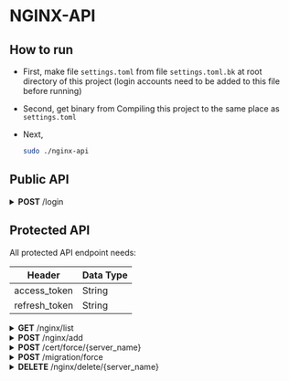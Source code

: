 # NGINX-API

## How to run

- First, make file `settings.toml` from file `settings.toml.bk` at root directory of this project (login accounts need to be added to this file before running)

- Second, get binary from Compiling this project to the same place as `settings.toml`

- Next,
  ```bash
  sudo ./nginx-api
  ```

## Public API

<details close="close">
<summary><b>POST</b> /login</summary>

---

| Header | Data Type |
| ------ | --------- |
| None   | None      |

Body

```json
{
  "username": "isaac",
  "password": "123"
}
```

Response 200

```json
{
  "access_token": "eyJhbGciOiJFZERTQSJ9.eyJleHAiOjE2ODY5ODE5MTMsImlhdCI6MTY4Njk3ODMxMywidXNlcm5hbWUiOiJpc2FhYyIsInBhc3N3b3JkIjoiMTIzIn0.7wPA1dVRrBnRso4ut1R_N1Y_l66To8Z4s5nXLnZDfv8rKcITFP2hrjmhHw7v3XcareYFYHmifNo1McWDaKmMBQ",
  "refresh_token": "eyJhbGciOiJFZERTQSJ9.eyJleHAiOjE2ODcwNjQ3MTMsImlhdCI6MTY4Njk3ODMxMywidXNlcm5hbWUiOiJpc2FhYyIsInBhc3N3b3JkIjoiMTIzIn0.WLQyjUQrnrh573eRgzh67YRjtblQrJsJ4EDOYouvA4N7WAr_ZCJFBPGtivhrjmd6zE4OA3ZUCw28r3zml2MmCw"
}
```

| Error | Body                   |
| ----- | ---------------------- |
| 400   | actual_error_goes_here |
| 401   | Unautorised            |
| 500   | actual_error_goes_here |

---

</details>

## Protected API

All protected API endpoint needs:

| Header        | Data Type |
| ------------- | --------- |
| access_token  | String    |
| refresh_token | String    |

<details close="close">
<summary><b>GET</b> /nginx/list</summary>

---

| Header | Data Type |
| ------ | --------- |
| None   | None      |

Body

```json

```

Response 200

```json
[
  {
    "server_name": "tellsela.com",
    "target_site": "http://koompi.com",
    "feature": "Proxy"
  },
  {
    "server_name": "selatell.com",
    "target_site": "http://koompi.com",
    "feature": "Redirect"
  }
]
```

| Error | Body                   |
| ----- | ---------------------- |
| 400   | actual_error_goes_here |
| 500   | actual_error_goes_here |

---

</details>

<details close="close">
<summary><b>POST</b> /nginx/add</summary>

---

| Header | Data Type |
| ------ | --------- |
| None   | None      |

Body

```json
{
  "server_name": "tellsela.com",
  "target_site": "http://koompi.com",
  "feature": "Proxy"
}
```

| Variable    | Data Type                                                                               |
| ----------- | --------------------------------------------------------------------------------------- |
| server_name | String: eg. rithy.org                                                                   |
| target_site | String: eg. https://weteka.org/user/rithy                                               |
| feature     | String: `Proxy` (forward without changing name) _or_ `Redirect` (forward changing name) |

Response 200

```json

```

| Error | Body                   |
| ----- | ---------------------- |
| 400   | actual_error_goes_here |
| 500   | actual_error_goes_here |

- Note:
  - `THIS API TAKE LONG TIME`
  - `server_name` must be first DNS pointed to this nginx server IP before add, otherwise it will error certificate generation
  - `server_name` must not include SCHEMA and must not already existed
  - `target_site` must be input in form of _SCHEMA://SUBDOMAIN.DOMAIN.TLD/WHATEVER_ otherwise it will error _BADREQUEST_
  - `feature` is ENUM on the backend

---

</details>

<details close="close">
<summary><b>POST</b> /cert/force/{server_name}</summary>

---

| Header | Data Type |
| ------ | --------- |
| None   | None      |

| Query Parameter | Data Type             |
| --------------- | --------------------- |
| server_name     | String: eg. rithy.org |

Body

```json

```

Response 200

```json

```

| Error | Body                   |
| ----- | ---------------------- |
| 400   | actual_error_goes_here |
| 500   | actual_error_goes_here |

- Note:
  - This API is for forcing the _CERTBOT_ to redo certificate. This is actually not neccessary for main process, but only for troubleshooting TLS

---

</details>

<details close="close">
<summary><b>POST</b> /migration/force</summary>

---

| Header | Data Type |
| ------ | --------- |
| None   | None      |

Body

```json

```

Response 200

```json

```

| Error | Body                   |
| ----- | ---------------------- |
| 400   | actual_error_goes_here |
| 500   | actual_error_goes_here |

- Note:
  - This API is for forcing the APP to rebuild Database in case of mismatch between file in directory and database rows

---

</details>

<details close="close">
<summary><b>DELETE</b> /nginx/delete/{server_name}</summary>

---

| Header | Data Type |
| ------ | --------- |
| None   | None      |

| Query Parameter | Data Type             |
| --------------- | --------------------- |
| server_name     | String: eg. rithy.org |

Body

```json

```

Response 200

```json

```

| Error | Body                   |
| ----- | ---------------------- |
| 400   | actual_error_goes_here |
| 500   | actual_error_goes_here |

- Note:
  - If `server_name` does not exist, it will error _BADREQUEST_

---

</details>
